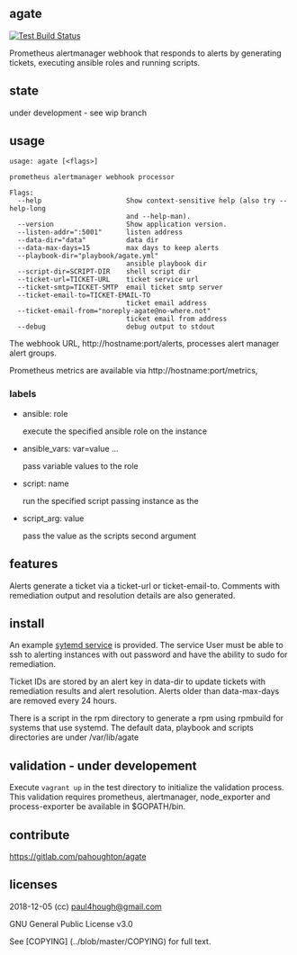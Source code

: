 ## agate

[![Test Build Status](https://travis-ci.org/pahoughton/agate.png)](https://travis-ci.org/pahoughton/agate)

Prometheus alertmanager webhook that responds to alerts by generating
tickets, executing ansible roles and running scripts.

## state

under development - see wip branch

## usage

```
usage: agate [<flags>]

prometheus alertmanager webhook processor

Flags:
  --help                     Show context-sensitive help (also try --help-long
                             and --help-man).
  --version                  Show application version.
  --listen-addr=":5001"      listen address
  --data-dir="data"          data dir
  --data-max-days=15         max days to keep alerts
  --playbook-dir="playbook/agate.yml"
                             ansible playbook dir
  --script-dir=SCRIPT-DIR    shell script dir
  --ticket-url=TICKET-URL    ticket service url
  --ticket-smtp=TICKET-SMTP  email ticket smtp server
  --ticket-email-to=TICKET-EMAIL-TO
                             ticket email address
  --ticket-email-from="noreply-agate@no-where.not"
                             ticket email from address
  --debug                    debug output to stdout

```

The webhook URL, http://hostname:port/alerts, processes alert manager
alert groups.

Prometheus metrics are available via http://hostname:port/metrics,

### labels

* ansible: role

  execute the specified ansible role on the instance

* ansible_vars: var=value ...

  pass variable values to the role

* script: name

  run the specified script passing instance as the

* script_arg: value

  pass the value as the scripts second argument

## features

Alerts generate a ticket via a ticket-url or ticket-email-to.
Comments with remediation output and resolution details are also generated.

## install

An example [sytemd service](../blob/master/agate.service) is
provided. The service User must be able to ssh to alerting instances
with out password and have the ability to sudo for remediation.

Ticket IDs are stored by an alert key in data-dir to update tickets with
remediation results and alert resolution. Alerts older than
data-max-days are removed every 24 hours.

There is a script in the rpm directory to generate a rpm using
rpmbuild for systems that use systemd. The default data, playbook and
scripts directories are under /var/lib/agate

## validation - under developement

Execute `vagrant up` in the test directory to initialize the
validation process. This validation requires prometheus, alertmanager,
node_exporter and process-exporter be available in $GOPATH/bin.

## contribute

https://gitlab.com/pahoughton/agate

## licenses

2018-12-05 (cc) <paul4hough@gmail.com>

GNU General Public License v3.0

See [COPYING] (../blob/master/COPYING) for full text.

